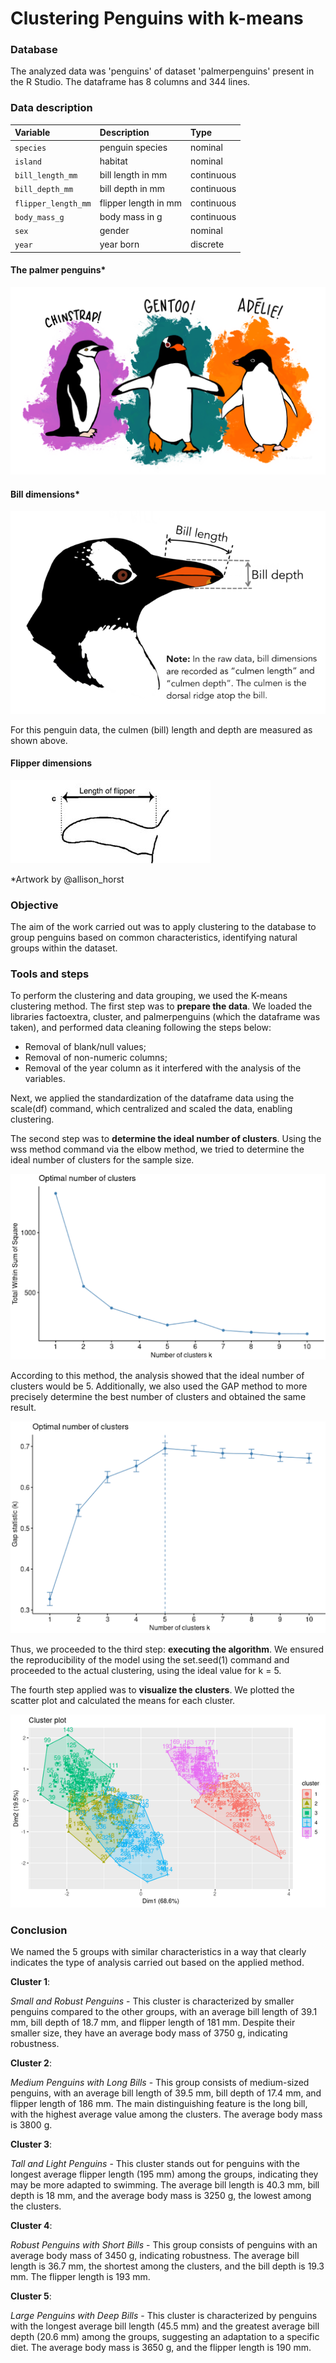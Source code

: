# Clustering Penguins with k-means

### Database
The analyzed data was 'penguins' of dataset 'palmerpenguins' present in the R Studio. The dataframe has 8 columns and 344 lines.

### Data description
| Variable            | Description          | Type       |
| :---                | :---                 | :---       |
| `species`           | penguin species      | nominal    |
| `island`            | habitat              | nominal    |
| `bill_length_mm`    | bill length in mm    | continuous |
| `bill_depth_mm`     | bill depth in mm     | continuous |
| `flipper_length_mm` | flipper length in mm | continuous |
| `body_mass_g`       | body mass in g       | continuous |
| `sex`               | gender               | nominal    |
| `year`              | year born            | discrete   |

#### The palmer penguins*
![palmer](https://raw.githubusercontent.com/naonaotan/k-means-clustering/main/lter_penguins.png)

#### Bill dimensions*
![culmen](https://raw.githubusercontent.com/naonaotan/k-means-clustering/main/culmen_depth.png)

For this penguin data, the culmen (bill) length and depth are measured as shown above.

#### Flipper dimensions
![flipper](https://raw.githubusercontent.com/naonaotan/k-means-clustering/main/flipper.png)

*Artwork by @allison_horst

### Objective

The aim of the work carried out was to apply clustering to the database to group penguins based on common characteristics, identifying natural groups within the dataset.

### Tools and steps

To perform the clustering and data grouping, we used the K-means clustering method.
The first step was to **prepare the data**. We loaded the libraries factoextra, cluster, and palmerpenguins (which the dataframe was taken), and performed data cleaning following the steps below:

- Removal of blank/null values;
- Removal of non-numeric columns;
- Removal of the year column as it interfered with the analysis of the variables.

Next, we applied the standardization of the dataframe data using the scale(df) command, which centralized and scaled the data, enabling clustering.

The second step was to **determine the ideal number of clusters**. Using the wss method command via the elbow method, we tried to determine the ideal number of clusters for the sample size.

![elbow](https://raw.githubusercontent.com/naonaotan/k-means-clustering/main/elbow%20method.png)

According to this method, the analysis showed that the ideal number of clusters would be 5. Additionally, we also used the GAP method to more precisely determine the best number of clusters and obtained the same result.

![gap](https://raw.githubusercontent.com/naonaotan/k-means-clustering/main/gap.png)

Thus, we proceeded to the third step: **executing the algorithm**. We ensured the reproducibility of the model using the set.seed(1) command and proceeded to the actual clustering, using the ideal value for k = 5.

The fourth step applied was to **visualize the clusters**. We plotted the scatter plot and calculated the means for each cluster.

![cluster](https://raw.githubusercontent.com/naonaotan/k-means-clustering/main/cluster.png)

### Conclusion

We named the 5 groups with similar characteristics in a way that clearly indicates the type of analysis carried out based on the applied method.

**Cluster 1**:

*Small and Robust Penguins* - This cluster is characterized by smaller penguins compared to the other groups, with an average bill length of 39.1 mm, bill depth of 18.7 mm, and flipper length of 181 mm. Despite their smaller size, they have an average body mass of 3750 g, indicating robustness.

**Cluster 2**:

*Medium Penguins with Long Bills* - This group consists of medium-sized penguins, with an average bill length of 39.5 mm, bill depth of 17.4 mm, and flipper length of 186 mm. The main distinguishing feature is the long bill, with the highest average value among the clusters. The average body mass is 3800 g.

**Cluster 3**:

*Tall and Light Penguins* - This cluster stands out for penguins with the longest average flipper length (195 mm) among the groups, indicating they may be more adapted to swimming. The average bill length is 40.3 mm, bill depth is 18 mm, and the average body mass is 3250 g, the lowest among the clusters.

**Cluster 4**:

*Robust Penguins with Short Bills* - This group consists of penguins with an average body mass of 3450 g, indicating robustness. The average bill length is 36.7 mm, the shortest among the clusters, and the bill depth is 19.3 mm. The flipper length is 193 mm.

**Cluster 5**:

*Large Penguins with Deep Bills* - This cluster is characterized by penguins with the longest average bill length (45.5 mm) and the greatest average bill depth (20.6 mm) among the groups, suggesting an adaptation to a specific diet. The average body mass is 3650 g, and the flipper length is 190 mm.
